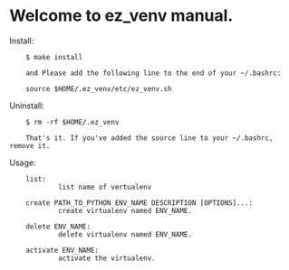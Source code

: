 Welcome to ez_venv manual.
=============================

Install:
        
        $ make install

        and Please add the following line to the end of your ~/.bashrc:
        
        source $HOME/.ez_venv/etc/ez_venv.sh

Uninstall:

        $ rm -rf $HOME/.ez_venv
        
        That's it. If you've added the source line to your ~/.bashrc, remove it. 


Usage:

        list:
                list name of vertualenv

        create PATH_TO_PYTHON ENV_NAME DESCRIPTION [OPTIONS]...:
                create virtualenv named ENV_NAME.

        delete ENV_NAME:
                delete virtualenv named ENV_NAME.

        activate ENV_NAME:
                activate the virtualenv.